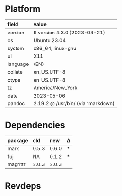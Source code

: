 # Platform

|field    |value                              |
|:--------|:----------------------------------|
|version  |R version 4.3.0 (2023-04-21)       |
|os       |Ubuntu 23.04                       |
|system   |x86_64, linux-gnu                  |
|ui       |X11                                |
|language |(EN)                               |
|collate  |en_US.UTF-8                        |
|ctype    |en_US.UTF-8                        |
|tz       |America/New_York                   |
|date     |2023-05-06                         |
|pandoc   |2.19.2 @ /usr/bin/ (via rmarkdown) |

# Dependencies

|package  |old   |new   |Δ  |
|:--------|:-----|:-----|:--|
|mark     |0.5.3 |0.6.0 |*  |
|fuj      |NA    |0.1.2 |*  |
|magrittr |2.0.3 |2.0.3 |   |

# Revdeps

